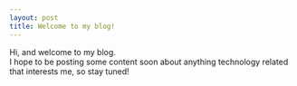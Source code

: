 ```yaml
---
layout: post
title: Welcome to my blog!
---
```


Hi, and welcome to my blog.  
I hope to be posting some content soon about anything technology related that interests me, so stay tuned!